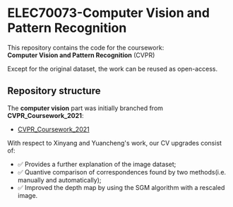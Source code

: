 # ELEC70073-Computer Vision and Pattern Recognition
This repository contains the code for the coursework:  
**Computer Vision and Pattern Recognition** (CVPR)  

Except for the original dataset, the work can be reused as open-access.

## Repository structure  
The **computer vision** part was initially branched from  **CVPR_Coursework_2021**:  
- [CVPR_Coursework_2021](https://github.com/Xinyang-S/CVPR_Coursework_2021)  

  
With respect to Xinyang and Yuancheng's work, our CV upgrades consist of:
- :white_check_mark: Provides a further explanation of the image dataset;  
- :white_check_mark: Quantive comparison of correspondences found by two methods(i.e. manually and automatically);
- :white_check_mark: Improved the depth map by using the SGM algorithm with a rescaled image.  
